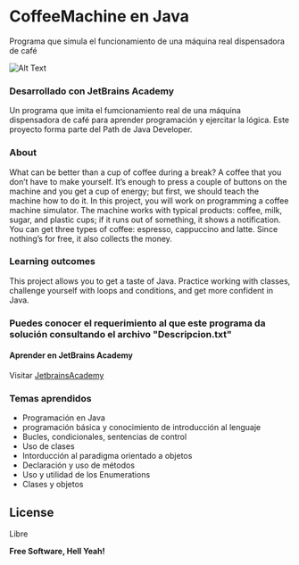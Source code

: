 # CoffeeMachine en Java
Programa que simula el funcionamiento de una máquina real dispensadora de café

![Alt Text](https://i.imgur.com/i7uhHMw.gif)

### Desarrollado con JetBrains Academy
Un programa que imita el fumcionamiento real de una máquina dispensadora de café para aprender programación y ejercitar la lógica. Este proyecto forma parte del Path de Java Developer.


### About
What can be better than a cup of coffee during a break? A coffee that you don’t have to make yourself. It’s enough to press a couple of buttons on the machine and you get a cup of energy; but first, we should teach the machine how to do it. In this project, you will work on programming a coffee machine simulator. The machine works with typical products: coffee, milk, sugar, and plastic cups; if it runs out of something, it shows a notification. You can get three types of coffee: espresso, cappuccino and latte. Since nothing’s for free, it also collects the money.

### Learning outcomes
This project allows you to get a taste of Java. Practice working with classes, challenge yourself with loops and conditions, and get more confident in Java.

### Puedes conocer el requerimiento al que este programa da solución consultando el archivo "Descripcion.txt"

#### Aprender en JetBrains Academy

Visitar [JetbrainsAcademy](https://hyperskill.org/curriculum#about)


### Temas aprendidos

 - Programación  en Java
 - programación básica y conocimiento de introducción al lenguaje
 - Bucles, condicionales, sentencias de control
 - Uso de clases
 - Intorducción al paradigma orientado a objetos
 - Declaración y uso de métodos
 - Uso y utilidad de los Enumerations
 - Clases y objetos

License
----

Libre


**Free Software, Hell Yeah!**
